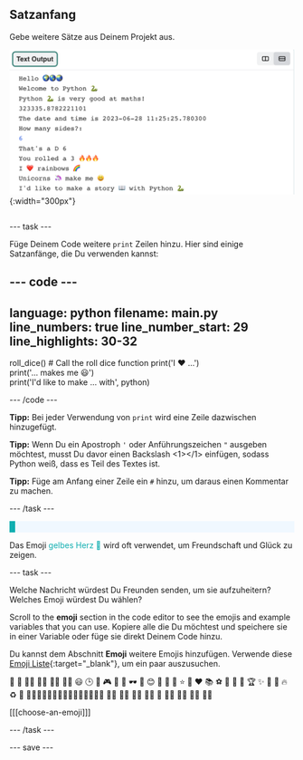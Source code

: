## Satzanfang

<div style="display: flex; flex-wrap: wrap">
<div style="flex-basis: 200px; flex-grow: 1; margin-right: 15px;">
Gebe weitere Sätze aus Deinem Projekt aus.
</div>
<div>

![Some new print lines in the code editor output area with emoji and text sentences.](images/sentence_starter.png){:width="300px"} 

</div>
</div>

--- task ---

Füge Deinem Code weitere `print` Zeilen hinzu. Hier sind einige Satzanfänge, die Du verwenden kannst:

--- code ---
---
language: python filename: main.py line_numbers: true line_number_start: 29
line_highlights: 30-32
---

roll_dice()  # Call the roll dice function print('I ❤️ ...')   
print('... makes me 😃')   
print('I\'d like to make ... with', python)

--- /code ---

**Tipp:** Bei jeder Verwendung von `print` wird eine Zeile dazwischen hinzugefügt.

**Tipp:** Wenn Du ein Apostroph `'` oder Anführungszeichen `"` ausgeben möchtest, musst Du davor einen Backslash <1>\</1> einfügen, sodass Python weiß, dass es Teil des Textes ist.

**Tipp:** Füge am Anfang einer Zeile ein `#` hinzu, um daraus einen Kommentar zu machen.

--- /task ---

<p style="border-left: solid; border-width:10px; border-color: #0faeb0; background-color: aliceblue; padding: 10px;">

Das Emoji <span style="color: #0faeb0">gelbes Herz 💛</span> wird oft verwendet, um Freundschaft und Glück zu zeigen.</p>

--- task ---

Welche Nachricht würdest Du Freunden senden, um sie aufzuheitern? Welches Emoji würdest Du wählen?

Scroll to the **emoji** section in the code editor to see the emojis and example variables that you can use. Kopiere alle die Du möchtest und speichere sie in einer Variable oder füge sie direkt Deinem Code hinzu.

Du kannst dem Abschnitt **Emoji** weitere Emojis hinzufügen. Verwende diese [Emoji Liste](https://unicode.org/emoji/charts/full-emoji-list.html){:target="_blank"}, um ein paar auszusuchen.

🎊 🙌 🙌🏼 🙌🏽 🙌🏾 🙌🏿 😃 🕒 🎨 🎮 🔬 🎉 🕶️ 🎲 😊 🦄 🚀 💯 ⭐ 💛 ❤️ 📚 ⚽ 🏏 🏀 🥋 🏆 ✨ 🥺 🌈 🔥 ♻️ 🌳 👩‍🦽👩🏼‍🦽👩🏽‍🦽👩🏾‍🦽👩🏿‍🦽🧘 🧘🏼 🧘🏽 🧘🏾 🧘🏿 🙋 🙋🏼 🙋🏽 🙋🏾 🙋🏿

[[[choose-an-emoji]]]

--- /task ---

--- save ---
